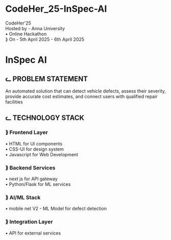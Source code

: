 # CodeHer_25-InSpec-AI

CodeHer'25 <br/>
Hosted by - Anna University<br/>
• Online Hackathon<br/>
⟫ On - 5th April 2025 - 6th April 2025<br/>

# InSpec AI

## ᓚ PROBLEM STATEMENT<br/>

An automated solution that can detect vehicle defects, assess their severity, provide accurate cost estimates, and connect users with qualified repair facilities<br/>

## ᓚ TECHNOLOGY STACK<br/>

### ⟫ Frontend Layer <br/>
• HTML for UI components<br/>
• CSS-UI for design system<br/>
• Javascript for Web Development<br/>

### ⟫ Backend Services<br/>
• next js for API gateway<br/>
• Python/Flask for ML services<br/>

### ⟫ AI/ML Stack<br/>
• mobile net V2 - ML Model for defect detection<br/>

### ⟫ Integration Layer <br/>
• API for external services<br/>












